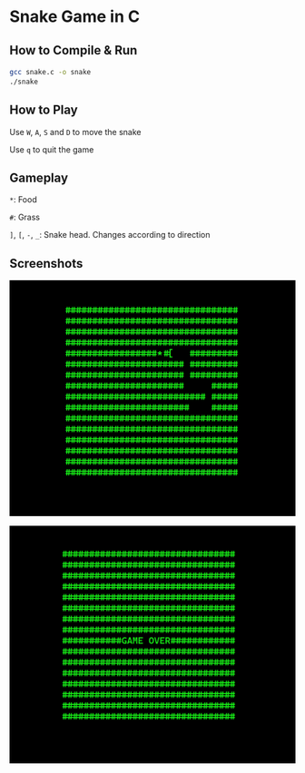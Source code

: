 # Snake Game in C

## How to Compile & Run

```bash
gcc snake.c -o snake
./snake
```

## How to Play

Use `W`, `A`, `S` and `D` to move the snake

Use `q` to quit the game

## Gameplay

`*`: Food

`#`: Grass

`]`, `[`, `-`, `_`: Snake head. Changes according to direction

## Screenshots

<p align="center">
    <img src="Screenshots/gameplay.png">
</p>

<p align="center">
    <img src="Screenshots/gameover.png">
</p>
